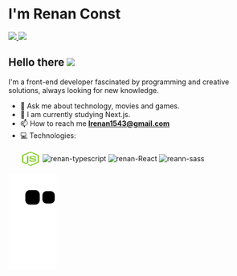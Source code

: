 # I'm Renan Const

<a href="https://www.linkedin.com/in/renanconst/">
  <img src="https://img.shields.io/badge/LinkedIn-0077B5?style=for-the-badge&logo=linkedin&logoColor=white">
</a>

<a href="https://twitter.com/renanconst">
  <img src="https://img.shields.io/badge/Twitter-1DA1F2?style=for-the-badge&logo=twitter&logoColor=white">
</a>

## Hello there <img src="https://media.giphy.com/media/hvRJCLFzcasrR4ia7z/giphy.gif" width="25px">

I'm a front-end developer fascinated by programming and creative solutions, always looking for new knowledge.

- 💬 Ask me about technology, movies and games.
- 🌱 I am currently studying Next.js.
- 📫 How to reach me **lrenan1543@gmail.com**
- 💻 Technologies: <div style="display: inline_block"><br>
  <img align="center" alt="renan-NodeJs" height="30" width="40" src="https://raw.githubusercontent.com/devicons/devicon/master/icons/nodejs/nodejs-original.svg">
  <img align="center" alt="renan-typescript" height="30" width="40" src="https://cdn.jsdelivr.net/gh/devicons/devicon/icons/typescript/typescript-plain.svg">
  <img align="center" alt="renan-React" height="30" width="40" src="https://cdn.jsdelivr.net/gh/devicons/devicon/icons/react/react-original.svg">
  <img align="center" alt="reann-sass" height="30" width="40" src="https://cdn.jsdelivr.net/gh/devicons/devicon/icons/sass/sass-original.svg">
 </div>

![Snake animation](https://github.com/renanconst/renanconst/blob/output/github-contribution-grid-snake.svg)
